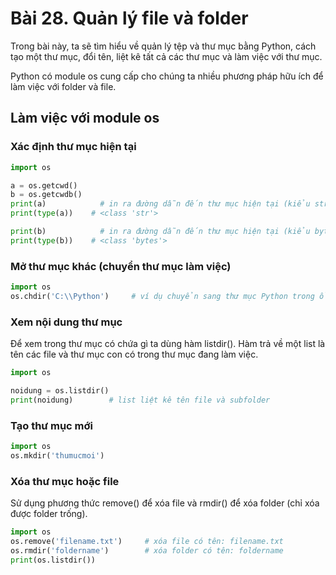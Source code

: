 # Bài 28. Quản lý file và folder

Trong bài này, ta sẽ tìm hiểu về quản lý tệp và thư mục bằng Python, cách tạo một thư mục, đổi tên, liệt kê tất cả các thư mục và làm việc với thư mục.

Python có module os cung cấp cho chúng ta nhiều phương pháp hữu ích để làm việc với folder và file.

## Làm việc với module os

### Xác định thư mục hiện tại

```python
import os

a = os.getcwd()
b = os.getcwdb()
print(a)            # in ra đường dẫn đến thư mục hiện tại (kiểu str)
print(type(a))    # <class 'str'>

print(b)            # in ra đường dẫn đến thư mục hiện tại (kiểu bytes)
print(type(b))    # <class 'bytes'>
```

### Mở thư mục khác \(chuyển thư mục làm việc\)

```python
import os
os.chdir('C:\\Python')     # ví dụ chuyển sang thư mục Python trong ổ C
```

### Xem nội dung thư mục 

Để xem trong thư mục có chứa gì ta dùng hàm listdir\(\). Hàm trả về một list là tên các file và thư mục con có trong thư mục đang làm việc.

```python
import os

noidung = os.listdir()
print(noidung)        # list liệt kê tên file và subfolder
```

### Tạo thư mục mới

```python
import os
os.mkdir('thumucmoi')
```

### Xóa thư mục hoặc file

Sử dụng phương thức remove\(\) để xóa file và rmdir\(\) để xóa folder \(chỉ xóa được folder trống\).

```python
import os
os.remove('filename.txt')     # xóa file có tên: filename.txt
os.rmdir('foldername')        # xóa folder có tên: foldername
print(os.listdir())
```





